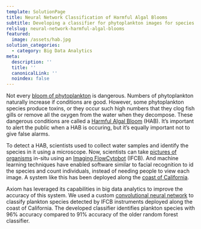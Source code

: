 ```yaml
---
template: SolutionPage
title: Neural Network Classification of Harmful Algal Blooms
subtitle: Developing a classifier for phytoplankton images for species identification
relslug: neural-network-harmful-algal-blooms
featured:
  image: /assets/hab.jpg
solution_categories:
  - category: Big Data Analytics
meta:
  description: ''
  title: ''
  canonicalLink: ''
  noindex: false
---
```

Not every [bloom of phytoplankton](https://www.cencoos.org/learn/blooms) is dangerous. Numbers of phytoplankton naturally increase if conditions are good.  However, some phytoplankton species produce toxins, or they occur such high numbers that they clog fish gills or remove all the oxygen from the water when they decompose.  These dangerous conditions are called a [Harmful Algal Bloom](https://www.cencoos.org/learn/blooms/habs/impacts) (HAB). It’s important to alert the public when a HAB is occuring, but it’s equally important not to give false alarms.

To detect a HAB, scientists used to collect water samples and identify the species in it using a microscope.  Now, scientists can take [pictures of organisms](http://oceandatacenter.ucsc.edu/PhytoGallery/IFCB.html) in-situ using an [Imaging FlowCytobot](https://mclanelabs.com/imaging-flowcytobot/) (IFCB). And machine learning techniques have enabled software similar to facial recognition to id the species and count individuals, instead of needing people to view each image. A system like this has been deployed along the [coast of California](https://ucscsciencenotes.com/feature/detecting-deadly-algae/).

Axiom has leveraged its capabilities in big data analytics to improve the accuracy of this system.  We used a custom [convolutional neural network](https://medium.freecodecamp.org/an-intuitive-guide-to-convolutional-neural-networks-260c2de0a050) to classify plankton species detected by IFCB instruments deployed along the coast of California.  The developed classifier identifies plankton species with 96% accuracy compared to 91% accuracy of the older random forest classifier.
